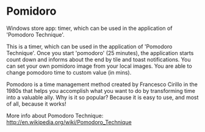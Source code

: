 Pomidoro
========

Windows store app: timer, which can be used in the application of 'Pomodoro Technique'.

This is a timer, which can be used in the application of 'Pomodoro Technique'. Once you start 'pomodoro' (25 minutes), the application starts count down and informs about the end by tile and toast notifications. You can set your own pomidoro image from your local images. You are able to change pomodoro time to custom value (in mins).

Pomodoro is a time management method created by Francesco Cirillo in the 1980s that helps you accomplish what you want to do by transforming time into a valuable ally. Why is it so popular? ﻿Because it is easy to use, and most of all, because it works!

More info about Pomodoro Technique: http://en.wikipedia.org/wiki/Pomodoro_Technique
